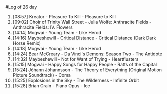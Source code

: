 #Log of 26 day

1. [08:57] Kreator - Pleasure To Kill - Pleasure to Kill
1. [09:02] Choir of Trinity Wall Street - Julia Wolfe: Anthracite Fields - Anthracite Fields: IV. Flowers
1. [14:14] Mogwai - Young Team - Like Herod
1. [14:16] Maybeshewill - Critical Distance - Critical Distance (Dark Dark Horse Remix)
1. [14:18] Mogwai - Young Team - Like Herod
1. [14:24] Bear McCreary - Da Vinci's Demons: Season Two - The Antidote
1. [14:32] Maybeshewill - Not for Want of Trying - Heartflusters
1. [15:15] Mogwai - Happy Songs for Happy People - Ratts of the Capital
1. [15:24] Jóhann Jóhannsson - The Theory of Everything (Original Motion Picture Soundtrack) - Coma
1. [15:25] Explosions in the Sky - The Wilderness - Infinite Orbit
1. [15:28] Brian Crain - Piano Opus - Ice
